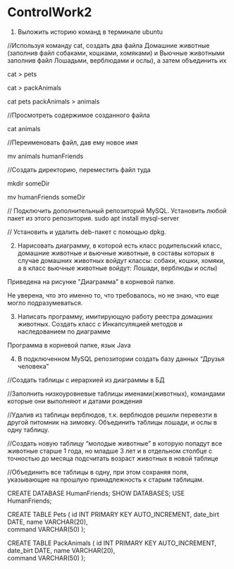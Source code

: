 # ControlWork2
1. Выложить историю команд в терминале ubuntu
   
//Используя команду cat, создать два файла Домашние животные (заполнив файл собаками, кошками, хомяками) и Вьючные животными заполнив файл Лошадьми, верблюдами и ослы), а затем объединить их 

cat > pets 

cat > packAnimals 

cat pets packAnimals > animals 

//Просмотреть содержимое созданного файла

cat animals

//Переименовать файл, дав ему новое имя

mv animals humanFriends

//Создать директорию, переместить файл туда

mkdir someDir 

mv humanFriends someDir

// Подключить дополнительный репозиторий MySQL. Установить любой пакет из этого репозитория.
sudo apt install mysql-server

// Установить и удалить deb-пакет с помощью dpkg.

2.	Нарисовать диаграмму, в которой есть класс родительский класс, домашние животные и вьючные животные, в составы которых в случае домашних животных войдут классы: собаки, кошки, хомяки, а в класс вьючные животные войдут: Лошади, верблюды и ослы)
   
Приведена на рисунке "Диаграмма" в корневой папке.

Не уверена, что это именно то, что требовалось, но не знаю, что еще могло подразумеваться.

3. Написать программу, имитирующую работу реестра домашних животных. Создать класс с Инкапсуляцией методов и наследованием по диаграмме
   
Программа в корневой папке, язык Java

4. В подключенном MySQL репозитории создать базу данных “Друзья
человека”

//Создать таблицы с иерархией из диаграммы в БД

//Заполнить низкоуровневые таблицы именами(животных), командами
которые они выполняют и датами рождения

//Удалив из таблицы верблюдов, т.к. верблюдов решили перевезти в другой
питомник на зимовку. Объединить таблицы лошади, и ослы в одну таблицу.

//Создать новую таблицу “молодые животные” в которую попадут все
животные старше 1 года, но младше 3 лет и в отдельном столбце с точностью
до месяца подсчитать возраст животных в новой таблице

//Объединить все таблицы в одну, при этом сохраняя поля, указывающие на
прошлую принадлежность к старым таблицам.

CREATE DATABASE HumanFriends;
SHOW DATABASES;
USE HumanFriends;

CREATE TABLE Pets
(
   id INT PRIMARY KEY AUTO_INCREMENT,
   date_birt DATE,
   name VARCHAR(20),    
   command VARCHAR(50)
);

CREATE TABLE PackAnimals
(
   id INT PRIMARY KEY AUTO_INCREMENT,
   date_birt DATE,
   name VARCHAR(20),    
   command VARCHAR(50)
);
